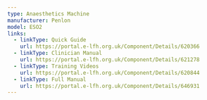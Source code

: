 ```yaml
---
type: Anaesthetics Machine
manufacturer: Penlon
model: ESO2
links:
  - linkType: Quick Guide
    url: https://portal.e-lfh.org.uk/Component/Details/620366
  - linkType: Clinician Manual
    url: https://portal.e-lfh.org.uk/Component/Details/621278
  - linkType: Training Videos
    url: https://portal.e-lfh.org.uk/Component/Details/620844
  - linkType: Full Manual
    url: https://portal.e-lfh.org.uk/Component/Details/646931
---
```

